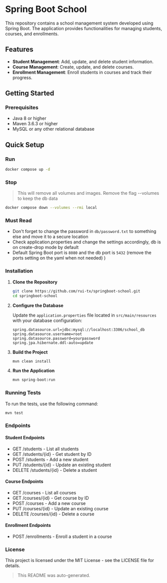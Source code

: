# Spring Boot School

This repository contains a school management system developed using Spring Boot. The application provides
functionalities for managing students, courses, and enrollments.

## Features

- **Student Management**: Add, update, and delete student information.
- **Course Management**: Create, update, and delete courses.
- **Enrollment Management**: Enroll students in courses and track their progress.

## Getting Started

### Prerequisites

- Java 8 or higher
- Maven 3.6.3 or higher
- MySQL or any other relational database

## Quick Setup

### Run

```bash
docker compose up -d
```

### Stop

> This will remove all volumes and images. Remove the flag --volumes to keep the db data

```bash
docker compose down --volumes --rmi local
```

### Must Read

- Don't forget to change the password in `db/password.txt` to something else and move it to a secure location
- Check application.properties and change the settings accordingly, db is on create-drop mode by default
- Default Spring Boot port is `8080` and the db port is `5432` (remove the ports setting on the yaml when not needed) )

### Installation

1. **Clone the Repository**

    ```bash
    git clone https://github.com/rui-tx/springboot-school.git
    cd springboot-school
    ```

2. **Configure the Database**

   Update the `application.properties` file located in `src/main/resources` with your database configuration:

    ```properties
    spring.datasource.url=jdbc:mysql://localhost:3306/school_db
    spring.datasource.username=root
    spring.datasource.password=yourpassword
    spring.jpa.hibernate.ddl-auto=update
    ```

3. **Build the Project**

    ```bash
    mvn clean install
    ```

4. **Run the Application**

    ```bash
    mvn spring-boot:run
    ```

### Running Tests

To run the tests, use the following command:

```bash
mvn test
```

### Endpoints

#### Student Endpoints

- GET /students - List all students
- GET /students/{id} - Get student by ID
- POST /students - Add a new student
- PUT /students/{id} - Update an existing student
- DELETE /students/{id} - Delete a student

#### Course Endpoints

- GET /courses - List all courses
- GET /courses/{id} - Get course by ID
- POST /courses - Add a new course
- PUT /courses/{id} - Update an existing course
- DELETE /courses/{id} - Delete a course

#### Enrollment Endpoints

- POST /enrollments - Enroll a student in a course

### License

This project is licensed under the MIT License - see the LICENSE file for details.

> This README was auto-generated.
